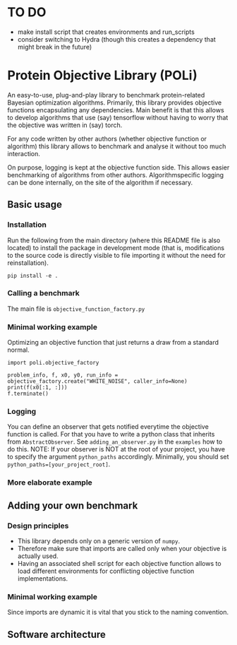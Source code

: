 # TO DO
 * make install script that creates environments and run_scripts 
 * consider switching to Hydra (though this creates a dependency that might break in the future)
# Protein Objective Library (POLi)
An easy-to-use, plug-and-play library to benchmark protein-related Bayesian optimization algorithms.
Primarily, this library provides objective functions encapsulating any dependencies.
Main benefit is that this allows to develop algorithms that use (say) tensorflow without having to worry that the objective was written in (say) torch.

For any code written by other authors (whether objective function or algorithm) this library allows to benchmark and analyse it without too much interaction.

On purpose, logging is kept at the objective function side.
This allows easier benchmarking of algorithms from other authors.
Algorithmspecific logging can be done internally, on the site of the algorithm if necessary.
## Basic usage
### Installation
Run the following from the main directory (where this README file is also located) to install the package in development mode (that is, modifications to the source code is directly visible to file importing it without the need for reinstallation).
```
pip install -e .
```

### Calling a benchmark
The main file is `objective_function_factory.py`
### Minimal working example
Optimizing an objective function that just returns a draw from a standard normal.
```
import poli.objective_factory

problem_info, f, x0, y0, run_info = objective_factory.create("WHITE_NOISE", caller_info=None)
print(f(x0[:1, :]))
f.terminate()
```
### Logging
You can define an observer that gets notified everytime the objective function is called.
For that you have to write a python class that inherits from `AbstractObserver`. 
See `adding_an_observer.py` in the `examples` how to do this.
NOTE: If your observer is NOT at the root of your project, you have to specify the argument `python_paths` accordingly.
Minimally, you should set `python_paths=[your_project_root]`.

### More elaborate example
## Adding your own benchmark
### Design principles
 * This library depends only on a generic version of `numpy`.
 * Therefore make sure that imports are called only when your objective is actually used.
 * Having an associated shell script for each objective function allows to load different environments for conflicting objective function implementations.
### Minimal working example
Since imports are dynamic it is vital that you stick to the naming convention.
## Software architecture
